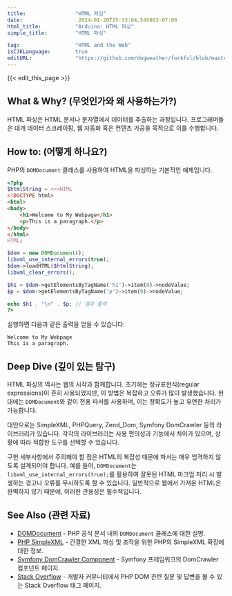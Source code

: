 ```yaml
---
title:                "HTML 파싱"
date:                  2024-01-20T15:33:04.545803-07:00
html_title:           "Arduino: HTML 파싱"
simple_title:         "HTML 파싱"

tag:                  "HTML and the Web"
isCJKLanguage:        true
editURL:              "https://github.com/dogweather/forkful/blob/master/content/ko/php/parsing-html.md"
---
```


{{< edit_this_page >}}

## What & Why? (무엇인가와 왜 사용하는가?)
HTML 파싱은 HTML 문서나 문자열에서 데이터를 추출하는 과정입니다. 프로그래머들은 대개 데이터 스크레이핑, 웹 자동화 혹은 컨텐츠 가공을 목적으로 이를 수행합니다.

## How to: (어떻게 하나요?)
PHP의 `DOMDocument` 클래스를 사용하여 HTML을 파싱하는 기본적인 예제입니다.

```php
<?php
$htmlString = <<<HTML
<!DOCTYPE html>
<html>
<body>
    <h1>Welcome to My Webpage</h1>
    <p>This is a paragraph.</p>
</body>
</html>
HTML;

$dom = new DOMDocument();
libxml_use_internal_errors(true);
$dom->loadHTML($htmlString);
libxml_clear_errors();

$h1 = $dom->getElementsByTagName('h1')->item(0)->nodeValue;
$p = $dom->getElementsByTagName('p')->item(0)->nodeValue;

echo $h1 . "\n" . $p; // 결과 출력
?>
```

실행하면 다음과 같은 출력을 얻을 수 있습니다:

```
Welcome to My Webpage
This is a paragraph.
```

## Deep Dive (깊이 있는 탐구)
HTML 파싱의 역사는 웹의 시작과 함께합니다. 초기에는 정규표현식(regular expressions)이 흔히 사용되었지만, 이 방법은 복잡하고 오류가 많이 발생했습니다. 현대에는 `DOMDocument`와 같이 전용 파서를 사용하며, 이는 정확도가 높고 유연한 처리가 가능합니다.

대안으로는 SimpleXML, PHPQuery, Zend_Dom, Symfony DomCrawler 등의 라이브러리가 있습니다. 각각의 라이브러리는 사용 편의성과 기능에서 차이가 있으며, 상황에 따라 적합한 도구를 선택할 수 있습니다.

구현 세부사항에서 주의해야 할 점은 HTML의 복잡성 때문에 파서는 매우 엄격하지 않도록 설계되어야 합니다. 예를 들어, `DOMDocument`는 `libxml_use_internal_errors(true);`를 활용하여 잘못된 HTML 마크업 처리 시 발생하는 경고나 오류를 무시하도록 할 수 있습니다. 일반적으로 웹에서 가져온 HTML은 완벽하지 않기 때문에, 이러한 관용성은 필수적입니다.

## See Also (관련 자료)
- [DOMDocument](https://www.php.net/manual/en/class.domdocument.php) - PHP 공식 문서 내의 `DOMDocument` 클래스에 대한 설명.
- [PHP SimpleXML](https://www.php.net/manual/en/book.simplexml.php) - 간결한 XML 파싱 및 조작을 위한 PHP의 SimpleXML 확장에 대한 정보.
- [Symfony DomCrawler Component](https://symfony.com/doc/current/components/dom_crawler.html) - Symfony 프레임워크의 DomCrawler 컴포넌트 페이지.
- [Stack Overflow](https://stackoverflow.com/questions/tagged/php+dom) - 개발자 커뮤니티에서 PHP DOM 관련 질문 및 답변을 볼 수 있는 Stack Overflow 태그 페이지.
